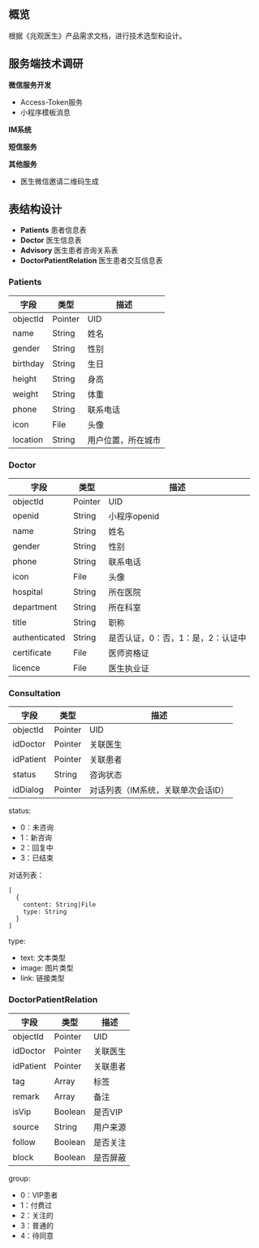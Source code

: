 ## 概览

根据《兆观医生》产品需求文档，进行技术选型和设计。

## 服务端技术调研

**微信服务开发**

- Access-Token服务
- 小程序模板消息

**IM系统**

**短信服务**

**其他服务**

- 医生微信邀请二维码生成

## 表结构设计

- **Patients** 患者信息表
- **Doctor** 医生信息表
- **Advisory** 医生患者咨询关系表
- **DoctorPatientRelation** 医生患者交互信息表

### Patients

| 字段     | 类型    | 描述 |
| -------- | ------- | ---- |
| objectId | Pointer | UID  |
| name     | String  | 姓名 |
| gender   | String  | 性别 |
| birthday | String  | 生日 |
| height   | String  | 身高 |
| weight   | String  | 体重 |
| phone    | String  | 联系电话 |
| icon     | File    | 头像 |
| location | String  | 用户位置，所在城市 |

### Doctor

| 字段     | 类型    | 描述         |
| -------- | ------- | ------------ |
| objectId | Pointer | UID          |
| openid   | String  | 小程序openid |
| name     | String  | 姓名 |
| gender   | String  | 性别 |
| phone    | String  | 联系电话 |
| icon     | File    | 头像 |
| hospital | String  | 所在医院 |
| department | String | 所在科室 |
| title    | String  | 职称 |
| authenticated | String | 是否认证，0：否，1：是，2：认证中 |
| certificate   | File    | 医师资格证 |
| licence  | File    | 医生执业证 |

### Consultation

| 字段     | 类型    | 描述     |
| -------- | ------- | -------- |
| objectId | Pointer | UID      |
| idDoctor | Pointer | 关联医生     |
| idPatient | Pointer | 关联患者     |
| status   | String  | 咨询状态 |
| idDialog | Pointer | 对话列表（IM系统，关联单次会话ID） |

status:

- 0：未咨询
- 1：新咨询
- 2：回复中
- 3：已结束

对话列表：

```
[
  {
    content: String|File
    type: String
  }
]
```

type:

  - text: 文本类型
  - image: 图片类型
  - link: 链接类型

### DoctorPatientRelation

| 字段     | 类型    | 描述     |
| -------- | ------- | -------- |
| objectId | Pointer | UID      |
| idDoctor | Pointer | 关联医生     |
| idPatient | Pointer | 关联患者     |
| tag      | Array   | 标签 |
| remark   | Array   | 备注 |
| isVip | Boolean | 是否VIP |
| source | String | 用户来源 |
| follow | Boolean | 是否关注 |
| block | Boolean | 是否屏蔽 |

group:

- 0：VIP患者
- 1：付费过
- 2：关注的
- 3：普通的
- 4：待同意